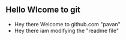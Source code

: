 ## Hello Wlcome to git

-   Hey there Welcome to github.com "pavan"
-   Hey there iam modifying the "readme file"
